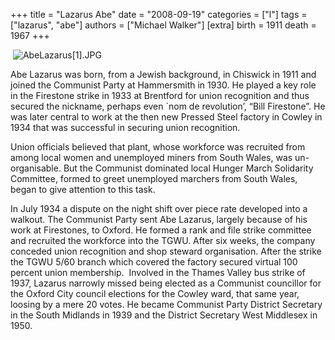 +++
title = "Lazarus Abe"
date = "2008-09-19"
categories = ["l"]
tags = ["lazarus", "abe"]
authors = ["Michael Walker"]
[extra]
birth = 1911
death = 1967
+++

 ![AbeLazarus[1].JPG](http://graham.thewebtailor.co.uk/archives/AbeLazarus[1].JPG)

Abe Lazarus was born, from a Jewish background, in Chiswick in 1911 and joined the Communist Party at Hammersmith in 1930. He played a key role in the Firestone strike in 1933 at Brentford for union recognition and thus secured the nickname, perhaps even \`nom de revolution’, “Bill Firestone”. He was later central to work at the then new Pressed Steel factory in Cowley in 1934 that was successful in securing union recognition.

Union officials believed that plant, whose workforce was recruited from among local women and unemployed miners from South Wales, was un-organisable. But the Communist dominated local Hunger March Solidarity Committee, formed to greet unemployed marchers from South Wales, began to give attention to this task.

In July 1934 a dispute on the night shift over piece rate developed into a walkout. The Communist Party sent Abe Lazarus, largely because of his work at Firestones, to Oxford. He formed a rank and file strike committee and recruited the workforce into the TGWU. After six weeks, the company conceded union recognition and shop steward organisation. After the strike the TGWU 5/60 branch which covered the factory secured virtual 100 percent union membership.  Involved in the Thames Valley bus strike of 1937, Lazarus narrowly missed being elected as a Communist councillor for the Oxford City council elections for the Cowley ward, that same year, loosing by a mere 20 votes. He became Communist Party District Secretary in the South Midlands in 1939 and the District Secretary West Middlesex in 1950.




